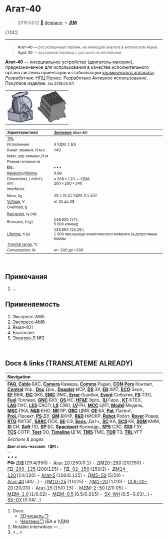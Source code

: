 # Агат‑40
> 2019.05.12 [🚀](../index/index.md) [despace](index.md) → **[ДМ](iu.md)**

[TOC]

---

> <small>**Агат‑40** — русскоязычный термин, не имеющий аналога в английском языке. **Agat-40** — дословный перевод с русского на английский.</small>

**Агат‑40** — инерциальное устройство ([двигатель‑маховик](iu.md)), предназначенное для использования в качестве исполнительного органа системы ориентации и стабилизации [космического аппарата](sc.md).  
*Разработчик:* [НПЦ Полюс](zz_polus_tomsk.md). Разработано  Активное использование. Покупное изделие. <small>(на 2018.03.07)</small>

| | |
|:--|:--|
|[![](f/iu/a/agat_40_pic1_thumb.jpg)](f/iu/a/agat_40_pic1.png)|[![](f/iu/a/agat_40_pic2_thumb.jpg)](f/iu/a/agat_40_pic2.png)|
<small>


|*Характеристика*|*[Значение](si.md) <small>(Агат‑40)</small>*|
|:--|:--|
|[TRL](trl.md)| |
|Исполнение|4 УДМ, 1 БЭ|
|Кинет. момент, Н·м·с|±40|
|Макс. упр. момент, Н·м| |
|Режим готовности| |
|**Etc:**|• • •|
|[Reliability](qm.md)/[lifetime](lifetime.md)|0.99|
|Dimensions, L×W×H, mm|⌀ 368 × 110 — УДМ;<br> 200 × 200 × 340|
|Interfaces| |
|Mass, ㎏|39.5 (8.25 УДМ, 6.5 БЭ)|
|[Voltage](voltage.md), V|от 25 до 28|
|Overload, g| |
|[Rad.resist](ion_rad.md), ㏉ (㎭)| |
|Resource, h (y)|148 920 (17);<br> 5 000 команд|
|[Lifetime](lifetime.md), h (y)|133 650 (15.25);<br> 1 000 при выходе кинетического момента за допустимые нормы|
|[Thermal range](tcs.md), ℃| |
|Consumption, W|от –200 до +200|

</small>



<p style="page-break-after:always"> </p>

## Примечания
   1. …



## Применяемость
   1. Экспресс‑АМ5
   1. Экспресс‑АМ6
   1. Ямал‑401
   1. Благосвет
   1. [Электро‑Л](электро_л.md) №3



<p style="page-break-after:always"> </p>

## Docs & links (TRANSLATEME ALREADY)
|Navigation|
|:--|
|**[FAQ](faq.md)**, **[Cable](cable.md)**·БКС, **[Camera](cam.md)**·Камера, **[Comms](comms.md)**·Радио, **[CON](contact.md)·[Pers](person.md)**·Контакт, **[Control](control.md)**·Упр., **[Doc](doc.md)**·Док., **[Doppler](doppler.md)**·ИСР, **[DS](ds.md)**·ЗУ, **[EB](eb.md)**·ХИТ, **[ECO](ecology.md)**·Экол., **[EF](ef.md)**·ВВФ, **[ElC](elc.md)**·ЭКБ, **[EMC](emc.md)**·ЭМС, **[Error](error.md)**·Ошибки, **[Event](event.md)**·События, **[FS](fs.md)**·ТЭО, **[Fuel](fuel.md)**·Топливо, **[GNC](gnc.md)**·БКУ, **[GS](scs.md)**·НС, **[HF&E](hfe.md)**·Эрго., **[IU](iu.md)**·Гиро., **[KT](kt.md)**·КТЕХ, **[LAG](lag.md)**·ПУC, **[LES](les.md)**·САСП, **[LS](ls.md)**·СЖО, **[LV](lv.md)**·РН, **[MCC](mcc.md)**·ЦУП, **[Model](model.md)**·Модель, **[MSC](sc.md)**·ПКА, **[N&B](nnb.md)**·БНО, **[NR](nr.md)**·ЯР, **[OBC](obc.md)**·ЦВМ, **[OE](oe.md)**·БА, **[Pat.](патент.md)**·Патент, **[Proj.](project.md)**·Проект, **[PS](ps.md)**·ДУ, **[QM](qm.md)**·БКНР, **[R&D](rnd.md)**·НИОКР, **[Robot](robotics.md)**·Робот, **[Rover](rover.md)**·Ровер, **[RTG](rtg.md)**·РИТЭГ, **[SARC](sarc.md)**·ПСК, **[SE](se.md)**·СЭ, **[Sens.](sensor.md)**·Датч., **[SC](sc.md)**·КА, **[SCS](scs.md)**·КК, **[SGM](sgm.md)**·КММ, **[SI](si.md)**·СИ, **[Soft](soft.md)**·ПО, **[SP](sp.md)**·БС, **[Spaceport](spaceport.md)**·Космодр., **[SPS](sps.md)**·СЭС, **[SSS](sss.md)**·ГЗУ, **[TCS](tcs.md)**·СОТР, **[Test](test.md)**·ЭО, **[Timeline](timeline.md)**·ЦГМ, **[TMS](tms.md)**·ТМС, **[TOR](tor.md)**·ТЗ, **[TRL](trl.md)**·УГТ|
|*Sections & pages*|
|**`Двигатель‑маховик (ДМ):`**<br> …<br>• • •<br> **РФ:** [Д㎆](dmb.md) (29.4/350)・ [Агат‑10](agat_10.md) (250/0.1)・ [ДМ20-250](dm20_250.md) (20/250)・ [ГД-200-125](gd_200_125.md) (200/125)・ [ГД-02-150](gd_02_150.md) (150/2)・ [ДМ14-120](dm14_120.md) (14/120)・ [Агат‑5](agat_5.md) (100/0.125)・ [ДМ5-50](dm5_50.md) (5/50)・ [Агат‑40](agat_40.md) (40/…)・ [ДМ10-25](dm10_25.md) (10/25)・ [ДМ1-20](dm1_20.md) (1/20)・ [СГК-20-20](sgk_20_20.md) (20/20)・ [Агат‑15](agat_15.md) (15/0.15)・ [МДМ-2-50](mdm_2_50.md) (2/0.05)・ [МДМ-1,0](mdm_1_0.md) (1/0.02)・ [МДМ-0,5](mdm_0_5.md) (0.5/0.015)・ [SX-WH](sx_wh.md) (0.5 ‑ 0.03/…)・ [SX-GY](sx_gy.md) (0.04/…)|

   1. Docs:
      - [3D‑модель ❐](f/iu/a/agat_40_3d.7z)
      - [Чертежи ❐](f/iu/a/agat_40_sketches.pdf) (БА и УДМ)
   1. Notable interwikies — …
   1. <…>
